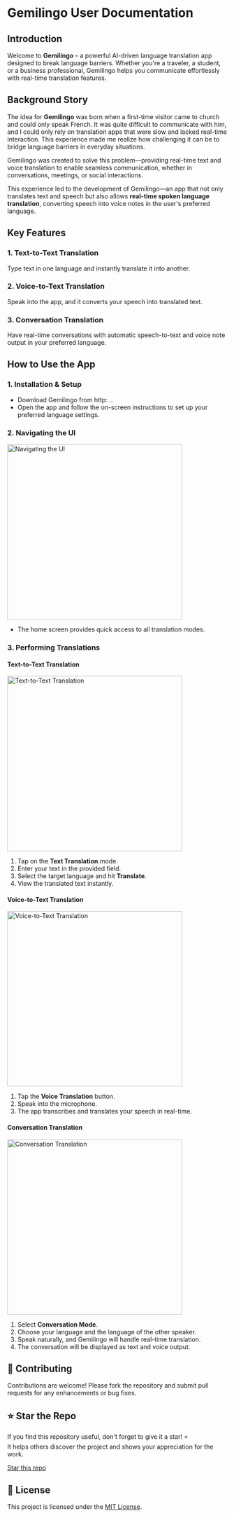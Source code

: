 # Gemilingo User Documentation

## Introduction
Welcome to **Gemilingo** – a powerful AI-driven language translation app designed to break language barriers. Whether you're a traveler, a student, or a business professional, Gemilingo helps you communicate effortlessly with real-time translation features.

## Background Story
The idea for **Gemilingo** was born when a first-time visitor came to church and could only speak French. It was quite difficult to communicate with him, and I could only rely on translation apps that were slow and lacked real-time interaction. This experience made me realize how challenging it can be to bridge language barriers in everyday situations.

Gemilingo was created to solve this problem—providing real-time text and voice translation to enable seamless communication, whether in conversations, meetings, or social interactions.

This experience led to the development of Gemilingo—an app that not only translates text and speech but also allows **real-time spoken language translation**, converting speech into voice notes in the user's preferred language.

## Key Features
### 1. Text-to-Text Translation
Type text in one language and instantly translate it into another.

### 2. Voice-to-Text Translation
Speak into the app, and it converts your speech into translated text.

### 3. Conversation Translation
Have real-time conversations with automatic speech-to-text and voice note output in your preferred language.

## How to Use the App

### 1. Installation & Setup
- Download Gemilingo from http: .. 
- Open the app and follow the on-screen instructions to set up your preferred language settings.

### 2. Navigating the UI

<img width="auto" height="400px" alt="Navigating the UI" src="https://github.com/user-attachments/assets/d49feda2-85ea-456d-ad24-b9ab391db379" />

- The home screen provides quick access to all translation modes.

### 3. Performing Translations
#### **Text-to-Text Translation**

<img width="auto" height="400px" alt="Text-to-Text Translation" src="https://github.com/user-attachments/assets/997e9f22-e48f-4070-b7a4-cdde5dee3a32" />

1. Tap on the **Text Translation** mode.
2. Enter your text in the provided field.
3. Select the target language and hit **Translate**.
4. View the translated text instantly.

#### **Voice-to-Text Translation**

<img width="auto" height="400px" alt="Voice-to-Text Translation" src="https://github.com/user-attachments/assets/a91b728c-a8b2-491c-b0b4-393fb32a5eed" />

1. Tap the **Voice Translation** button.
2. Speak into the microphone.
3. The app transcribes and translates your speech in real-time.

#### **Conversation Translation**

<img width="auto" height="400px" alt="Conversation Translation" src="https://github.com/user-attachments/assets/034aff22-f9c1-40d2-9765-fee66ad07bcc" />

1. Select **Conversation Mode**.
2. Choose your language and the language of the other speaker.
3. Speak naturally, and Gemilingo will handle real-time translation.
4. The conversation will be displayed as text and voice output.


## 🤝 Contributing 

Contributions are welcome! Please fork the repository and submit pull requests for any enhancements or bug fixes.

## ⭐ Star the Repo

If you find this repository useful, don't forget to give it a star! ⭐  
It helps others discover the project and shows your appreciation for the work.

[Star this repo](https://github.com/Michael-Ogundipe/gemilingo.git)

## 📝 License

This project is licensed under the [MIT License](LICENSE).


